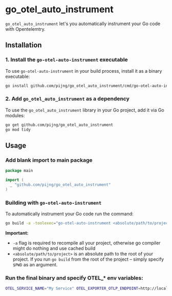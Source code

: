 # go_otel_auto_instrument

`go_otel_auto_instrument` let's you automatically instrument your Go code with Opentelemtry.

## Installation

### 1. Install the `go-otel-auto-instrument` executable

To use `go-otel-auto-instrument` in your build process, install it as a binary executable:

```bash
go install github.com/pijng/go_otel_auto_instrument/cmd/go-otel-auto-instrument@latest
```

### 2. Add `go_otel_auto_instrument` as a dependency

To use the `go_otel_auto_instrument` library in your Go project, add it via Go modules:

```bash
go get github.com/pijng/go_otel_auto_instrument
go mod tidy
```

## Usage

### Add blank import to main package

```go
package main

import (
  _ "github.com/pijng/go_otel_auto_instrument"
)
```

### Building with `go-otel-auto-instrument`

To automatically instrument your Go code run the command:

```bash
go build -a -toolexec="go-otel-auto-instrument <absolute/path/to/project>" main.go
```

**Important:**
  * `-a` flag is required to recompile all your project, otherwise go compiler might do nothing and use cached build
  * `<absolute/path/to/project>` is an absolute path to the root of your project. If you run `go build` from the root of the project – simply specify `$PWD` as an argument.

### Run the final binary and specify OTEL_* env variables:

```bash
OTEL_SERVICE_NAME="My Service" OTEL_EXPORTER_OTLP_ENDPOINT=http://localhost:4318 ./main
```
